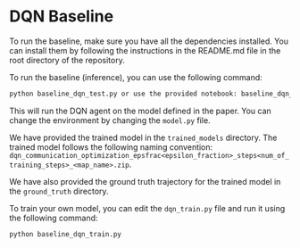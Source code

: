 # DQN Baseline

To run the baseline, make sure you have all the dependencies installed. You can install them by following the instructions in the README.md file in the root directory of the repository.

To run the baseline (inference), you can use the following command:

```bash
python baseline_dqn_test.py or use the provided notebook: baseline_dqn_test.ipynb
```

This will run the DQN agent on the model defined in the paper. You can change the environment by changing the `model.py` file.

We have provided the trained model in the `trained_models` directory.
The trained model follows the following naming convention: `dqn_communication_optimization_epsfrac<epsilon_fraction>_steps<num_of_training_steps>_<map_name>.zip`.

We have also provided the ground truth trajectory for the trained model in the `ground_truth` directory.

To train your own model, you can edit the `dqn_train.py` file and run it using the following command:

```bash
python baseline_dqn_train.py
```
